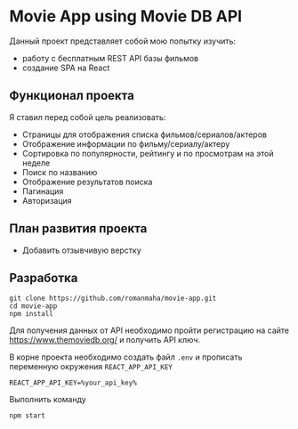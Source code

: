 # Movie App using Movie DB API

Данный проект представляет собой мою попытку изучить:

- работу с бесплатным REST API базы фильмов
- создание SPA на React

## Функционал проекта

Я ставил перед собой цель реализовать:

- Страницы для отображения списка фильмов/сериалов/актеров
- Отображение информации по фильму/сериалу/актеру
- Сортировка по популярности, рейтингу и по просмотрам на этой неделе
- Поиск по названию
- Отображение результатов поиска
- Пагинация
- Авторизация

## План развития проекта

- Добавить отзывчивую верстку

## Разработка

    git clone https://github.com/romanmaha/movie-app.git
    cd movie-app
    npm install

Для получения данных от API необходимо пройти регистрацию на сайте https://www.themoviedb.org/ и получить API ключ.

В корне проекта необходимо создать файл `.env` и прописать переменную окружения `REACT_APP_API_KEY`

    REACT_APP_API_KEY=%your_api_key%

Выполнить команду

    npm start
